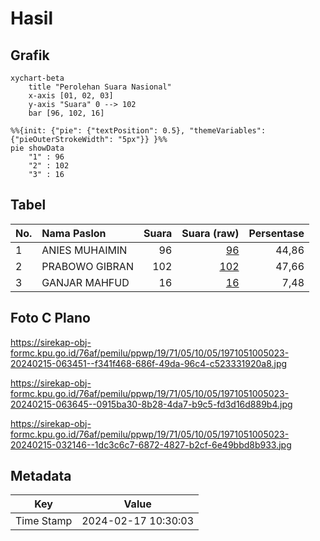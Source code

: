 # Hasil

## Grafik

```mermaid
xychart-beta
    title "Perolehan Suara Nasional"
    x-axis [01, 02, 03]
    y-axis "Suara" 0 --> 102
    bar [96, 102, 16]
```

```mermaid
%%{init: {"pie": {"textPosition": 0.5}, "themeVariables": {"pieOuterStrokeWidth": "5px"}} }%%
pie showData
    "1" : 96
    "2" : 102
    "3" : 16
```

## Tabel

| No. | Nama Paslon    | Suara | Suara (raw) | Persentase |
|:--- |:-------------- | -----:| -----------:| ----------:|
| 1   | ANIES MUHAIMIN | 96    | [96][p-1]   | 44,86      |
| 2   | PRABOWO GIBRAN | 102   | [102][p-2]  | 47,66      |
| 3   | GANJAR MAHFUD  | 16    | [16][p-3]   | 7,48       |


[p-1]: https://github.com/gigit-pemilu/pemilu-2024/blob/main/pilpres/hitung-suara/sub/19-kepulauan-bangka-belitung/sub/71-kota-pangkal-pinang/sub/05-gerunggang/sub/1005-tua-tunu-indah/sub/023-tps/sub/paslon-1.txt
[p-2]: https://github.com/gigit-pemilu/pemilu-2024/blob/main/pilpres/hitung-suara/sub/19-kepulauan-bangka-belitung/sub/71-kota-pangkal-pinang/sub/05-gerunggang/sub/1005-tua-tunu-indah/sub/023-tps/sub/paslon-2.txt
[p-3]: https://github.com/gigit-pemilu/pemilu-2024/blob/main/pilpres/hitung-suara/sub/19-kepulauan-bangka-belitung/sub/71-kota-pangkal-pinang/sub/05-gerunggang/sub/1005-tua-tunu-indah/sub/023-tps/sub/paslon-3.txt

## Foto C Plano

https://sirekap-obj-formc.kpu.go.id/76af/pemilu/ppwp/19/71/05/10/05/1971051005023-20240215-063451--f341f468-686f-49da-96c4-c523331920a8.jpg

https://sirekap-obj-formc.kpu.go.id/76af/pemilu/ppwp/19/71/05/10/05/1971051005023-20240215-063645--0915ba30-8b28-4da7-b9c5-fd3d16d889b4.jpg

https://sirekap-obj-formc.kpu.go.id/76af/pemilu/ppwp/19/71/05/10/05/1971051005023-20240215-032146--1dc3c6c7-6872-4827-b2cf-6e49bbd8b933.jpg


## Metadata

| Key        | Value               |
| ---------- | ------------------- |
| Time Stamp | 2024-02-17 10:30:03 |



